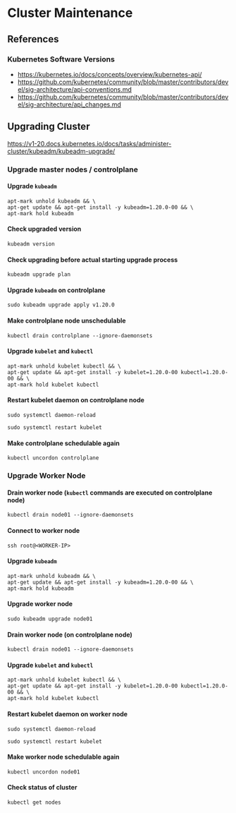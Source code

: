 # Cluster Maintenance

## References

### Kubernetes Software Versions
- https://kubernetes.io/docs/concepts/overview/kubernetes-api/
- https://github.com/kubernetes/community/blob/master/contributors/devel/sig-architecture/api-conventions.md
- https://github.com/kubernetes/community/blob/master/contributors/devel/sig-architecture/api_changes.md

## Upgrading Cluster

https://v1-20.docs.kubernetes.io/docs/tasks/administer-cluster/kubeadm/kubeadm-upgrade/

### Upgrade master nodes / controlplane
#### Upgrade `kubeadm`
```
apt-mark unhold kubeadm && \
apt-get update && apt-get install -y kubeadm=1.20.0-00 && \
apt-mark hold kubeadm
```

#### Check upgraded version
```
kubeadm version
```

#### Check upgrading before actual starting upgrade process
```
kubeadm upgrade plan
```

#### Upgrade `kubeadm` on controlplane
```
sudo kubeadm upgrade apply v1.20.0
```

#### Make controlplane node unschedulable
```
kubectl drain controlplane --ignore-daemonsets
```

#### Upgrade `kubelet` and `kubectl`
```
apt-mark unhold kubelet kubectl && \
apt-get update && apt-get install -y kubelet=1.20.0-00 kubectl=1.20.0-00 && \
apt-mark hold kubelet kubectl
```

#### Restart kubelet daemon on controlplane node
```
sudo systemctl daemon-reload
```
```
sudo systemctl restart kubelet
```

#### Make controlplane schedulable again
```
kubectl uncordon controlplane
```

### Upgrade Worker Node
#### Drain worker node (`kubectl` commands are executed on controlplane node)
```
kubectl drain node01 --ignore-daemonsets
```

#### Connect to worker node
```
ssh root@<WORKER-IP>
```

#### Upgrade `kubeadm`
```
apt-mark unhold kubeadm && \
apt-get update && apt-get install -y kubeadm=1.20.0-00 && \
apt-mark hold kubeadm
```

#### Upgrade worker node
```
sudo kubeadm upgrade node01
```

#### Drain worker node (on controlplane node)
```
kubectl drain node01 --ignore-daemonsets
```

#### Upgrade `kubelet` and `kubectl`
```
apt-mark unhold kubelet kubectl && \
apt-get update && apt-get install -y kubelet=1.20.0-00 kubectl=1.20.0-00 && \
apt-mark hold kubelet kubectl
```

#### Restart kubelet daemon on worker node
```
sudo systemctl daemon-reload
```
```
sudo systemctl restart kubelet
```

#### Make worker node schedulable again
```
kubectl uncordon node01
```

#### Check status of cluster
```
kubectl get nodes
```
